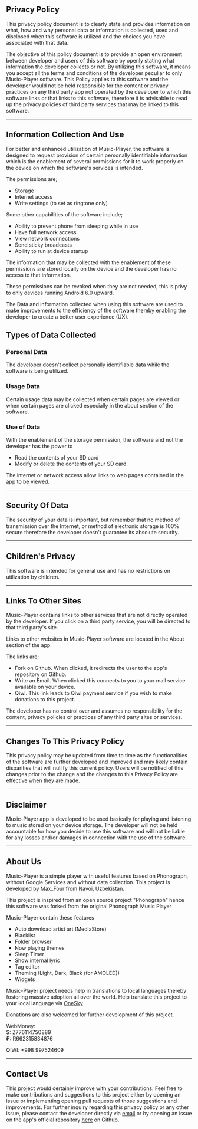 ## Privacy Policy

This privacy policy document is to clearly state and provides information on what, how and why personal data or information is collected, used and disclosed when this software is utilized and the choices you have associated with that data. 

The objective of this policy document is to provide an open environment between developer and users of this software by openly stating what information the developer collects or not. By utilizing this software, it means you accept all the terms and conditions of the developer peculiar to only Music-Player software. This Policy applies to this software and the developer would not be held responsible for the content or privacy practices on any third party app not operated by the developer to which this software links or that links to this software, therefore it is advisable to read up the privacy policies of third party services that may be linked to this software. <HR>

## Information Collection And Use

For better and enhanced utilization of Music-Player, the software is designed to request provision of certain personally identifiable information which is the enablement of several permissions for it to work properly on the device on which the software's services is intended.
  
The permissions are;

- Storage
- Internet access
- Write settings (to set as ringtone only)

Some other capabilities of the software include;
- Ability to prevent phone from sleeping while in use
- Have full network access
- View network connections
- Send sticky broadcasts
- Ability to run at device startup

The information that may be collected with the enablement of these permissions are stored locally on the device and the developer has no access to that information.

These permissions can be revoked when they are not needed, this is privy to only devices running Android 6.0 upward.

The Data and information collected when using this software are used to make improvements to the efficiency of the software thereby enabling the developer to create a better user experience (UX).

## Types of Data Collected

### Personal Data

The developer doesn't collect personally identifiable data while the software is being utilized.

### Usage Data

Certain usage data may be collected when certain pages are viewed or when certain pages are clicked especially in the about section of the software. 

### Use of Data
    
With the enablement of the storage permission, the software and not the developer has the power to 
- Read the contents of your SD card
- Modify or delete the contents of your SD card.

The internet or network access allow links to web pages contained in the app to be viewed. <hr>

## Security Of Data

The security of your data is important, but remember that no method of transmission over the Internet, or method of electronic storage is 100% secure therefore the developer doesn't guarantee its absolute security. <hr>


## Children's Privacy

This software is intended for general use and has no restrictions on utilization by children. <hr>

## Links To Other Sites

Music-Player contains links to other services that are not directly operated by the developer. If you click on a third party service, you will be directed to that third party's site.

Links to other websites in Music-Player software are located in the About section of the app. 

The links are;
- Fork on Github. When clicked, it redirects the user to the app's repository on Github.
- Write an Email. When clicked this connects to you to your mail service available on your device.
- Qiwi. This link leads to Qiwi payment service if you wish to make donations to this project.

The developer has no control over and assumes no responsibility for the content, privacy policies or practices of any third party sites or services. <hr>

## Changes To This Privacy Policy

This privacy policy may be updated from time to time as the functionalities of the software are further developed and improved and may likely contain disparities that will nullify this current policy. Users will be notified of this changes prior to the change and the changes to this Privacy Policy are effective when they are made. <hr>
       
## Disclaimer   

Music-Player app is developed to be used basically for playing and listening to music stored on your device storage. The developer will not be held accountable for how you decide to use this software and will not be liable for any losses and/or damages in connection with the use of the software. <hr>

## About Us

Music-Player is a simple player with useful features based on Phonograph, without Google Services and without data collection. This project is developed by Max_Four from Navoi, Uzbekistan.

This project is inspired from an open source project "Phonograph" hence this software was forked from the original Phonograph Music Player

Music-Player contain these features

- Auto download artist art (MediaStore) 
- Blacklist
- Folder browser
- Now playing themes
- Sleep Timer
- Show internal lyric
- Tag editor
- Theming (Light, Dark, Black (for AMOLED))
- Widgets

Music-Player project needs help in translations to local languages thereby fostering massive adoption all over the world. Help translate this project to your local language via [OneSky](https://maxfour.oneskyapp.com/)

Donations are also welcomed for further development of this project.

WebMoney: <br>
$: Z776114750889 <br>
₽: R662315834876

QIWI: +998 997524609 <hr>

## Contact Us

This project would certainly improve with your contributions. Feel free to make contributions and suggestions to this project either by opening an issue or implementing opening pull requests of those suggestions and improvements. For further inquiry regarding this privacy policy or any other issue, please contact the developer directly via [email](mansurov.maksud@gmail.com) or by opening an issue on the app's official repository [here](https://github.com/MaxFour/Music-Player) on Github.

